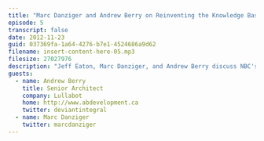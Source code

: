 ```yaml
---
title: "Marc Danziger and Andrew Berry on Reinventing the Knowledge Base"
episode: 5
transcript: false
date: 2012-11-23
guid: 037369fa-1a64-4276-b7e1-4524686a9d62
filename: insert-content-here-05.mp3
filesize: 27027976
description: "Jeff Eaton, Marc Danziger, and Andrew Berry discuss NBC's Juno Project, a new take on the corporate knowledge base that combines sales and project management tools with long-term organizational history."
guests: 
  - name: Andrew Berry
    title: Senior Architect
    company: Lullabot
    home: http://www.abdevelopment.ca
    twitter: deviantintegral
  - name: Marc Danziger
    twitter: marcdanziger
---
```

